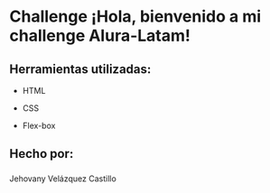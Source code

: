 # Challenge ¡Hola, bienvenido a mi challenge Alura-Latam!


## Herramientas utilizadas:

* HTML

* CSS

* Flex-box

## Hecho por:

###
Jehovany Velázquez Castillo

